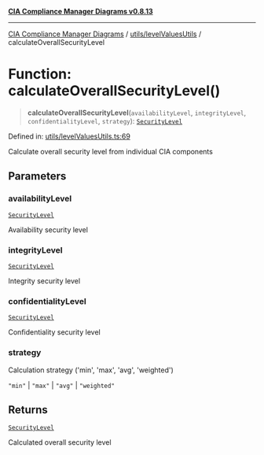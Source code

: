 [**CIA Compliance Manager Diagrams v0.8.13**](../../../README.md)

***

[CIA Compliance Manager Diagrams](../../../modules.md) / [utils/levelValuesUtils](../README.md) / calculateOverallSecurityLevel

# Function: calculateOverallSecurityLevel()

> **calculateOverallSecurityLevel**(`availabilityLevel`, `integrityLevel`, `confidentialityLevel`, `strategy`): [`SecurityLevel`](../../../types/cia/type-aliases/SecurityLevel.md)

Defined in: [utils/levelValuesUtils.ts:69](https://github.com/Hack23/cia-compliance-manager/blob/2f6ce8651c6fa9a0d9c8860576f0ee67ef038efd/src/utils/levelValuesUtils.ts#L69)

Calculate overall security level from individual CIA components

## Parameters

### availabilityLevel

[`SecurityLevel`](../../../types/cia/type-aliases/SecurityLevel.md)

Availability security level

### integrityLevel

[`SecurityLevel`](../../../types/cia/type-aliases/SecurityLevel.md)

Integrity security level

### confidentialityLevel

[`SecurityLevel`](../../../types/cia/type-aliases/SecurityLevel.md)

Confidentiality security level

### strategy

Calculation strategy ('min', 'max', 'avg', 'weighted')

`"min"` | `"max"` | `"avg"` | `"weighted"`

## Returns

[`SecurityLevel`](../../../types/cia/type-aliases/SecurityLevel.md)

Calculated overall security level
